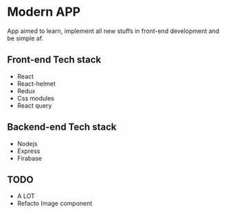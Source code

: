 # Modern APP

App aimed to learn, implement all new stuffs in front-end development and be simple af.

## Front-end Tech stack

- React
- React-helmet
- Redux
- Css modules
- React query

## Backend-end Tech stack

- Nodejs
- Express
- Firabase

## TODO

- A LOT
- Refacto Image component